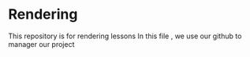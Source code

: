 # Rendering
This repository is for rendering lessons
In this file , we use our github to manager our project
